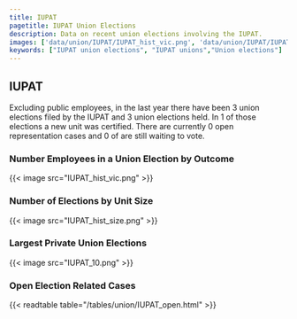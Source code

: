```yaml
---
title: IUPAT
pagetitle: IUPAT Union Elections
description: Data on recent union elections involving the IUPAT.
images: ['data/union/IUPAT/IUPAT_hist_vic.png', 'data/union/IUPAT/IUPAT_hist_size.png', 'data/union/IUPAT/IUPAT_10.png']
keywords: ["IUPAT union elections", "IUPAT unions","Union elections"]
---
```

##  IUPAT

Excluding public employees, in the last year there have been 3 union elections filed by the IUPAT and 3 union elections held. In 1 of those elections a new unit was certified. There are currently 0 open representation cases and 0 of are still waiting to vote.

### Number Employees in a Union Election by Outcome
{{< image src="IUPAT_hist_vic.png" >}}

### Number of Elections by Unit Size
{{< image src="IUPAT_hist_size.png" >}}

### Largest Private Union Elections
{{< image src="IUPAT_10.png" >}}

### Open Election Related Cases
{{< readtable table="/tables/union/IUPAT_open.html" >}}

